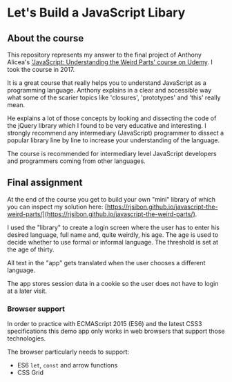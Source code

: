 # Let's Build a JavaScript Libary

## About the course

This repository represents my answer to the final project of Anthony Alicea's ['JavaScript: Understanding the Weird Parts' course on Udemy](https://www.udemy.com/share/1000n6A0QZd1lUQ3Q=/). I took the course in 2017.

It is a great course that really helps you to understand JavaScript as a programming language. Anthony explains in a clear and accessible way what some of the scarier topics like 'closures', 'prototypes' and 'this' really mean.

He explains a lot of those concepts by looking and dissecting the code of the jQuery library which I found to be very educative and interesting. I strongly recommend any intermediary (JavaScript) programmer to dissect a popular library line by line to increase your understanding of the language.

The course is recommended for intermediary level JavaScript developers and programmers coming from other languages.

## Final assignment

At the end of the course you get to build your own "mini" library of which you can inspect my solution here: [https://rjsibon.github.io/javascript-the-weird-parts/](https://rjsibon.github.io/javascript-the-weird-parts/).

I used the "library" to create a login screen where the user has to enter his desired language, full name and, quite weirdly, his age. The age is used to decide whether to use formal or informal language. The threshold is set at the age of thirty.

All text in the "app" gets translated when the user chooses a different language.

The app stores session data in a cookie so the user does not have to login at a later visit.

### Browser support

In order to practice with ECMAScript 2015 (ES6) and the latest CSS3 specifications this demo app only works in web browsers that support those technologies.

The browser particularly needs to support:

- ES6 `let`, `const` and arrow functions
- CSS Grid
